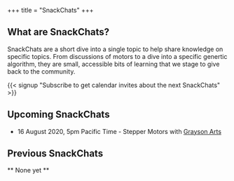 +++
title = "SnackChats"
+++
## What are SnackChats?

SnackChats are a short dive into a single topic to help share knowledge on specific topics. From discussions of motors to a dive into a specific genertic algorithm,
they are small, accessible bits of learning that we stage to give back to the community.

{{< signup "Subscribe to get calendar invites about the next SnackChats" >}}

## Upcoming SnackChats

* 16 August 2020, 5pm Pacific Time - Stepper Motors with [Grayson Arts](https://graysonarts.com/)

## Previous SnackChats

** None yet **
